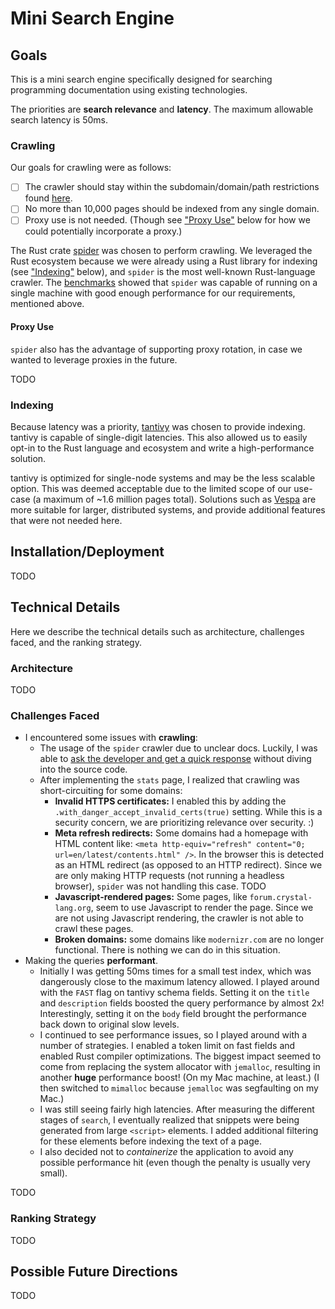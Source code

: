 # Mini Search Engine

## Goals

This is a mini search engine specifically designed for searching programming
documentation using existing technologies.

The priorities are **search relevance** and **latency**. The maximum allowable
search latency is 50ms.

### Crawling

Our goals for crawling were as follows:

- [ ] The crawler should stay within the subdomain/domain/path restrictions
      found [here](./domains).
- [ ] No more than 10,000 pages should be indexed from any single domain.
- [ ] Proxy use is not needed. (Though see ["Proxy Use"](#proxy-use) below for
      how we could potentially incorporate a proxy.)

The Rust crate [spider](https://github.com/spider-rs/spider) was chosen to
perform crawling. We leveraged the Rust ecosystem because we were already using
a Rust library for indexing (see ["Indexing"](#indexing) below), and `spider` is
the most well-known Rust-language crawler. The
[benchmarks](https://github.com/spider-rs/spider/blob/main/benches/BENCHMARKS.md)
showed that `spider` was capable of running on a single machine with good
enough performance for our requirements, mentioned above.

#### Proxy Use

`spider` also has the advantage of supporting proxy rotation, in case we wanted
to leverage proxies in the future.

TODO

### Indexing

Because latency was a priority,
[tantivy](https://github.com/quickwit-oss/tantivy) was chosen to provide
indexing. tantivy is capable of single-digit latencies. This also allowed us to
easily opt-in to the Rust language and ecosystem and write a high-performance
solution.

tantivy is optimized for single-node systems and may be the less scalable
option. This was deemed acceptable due to the limited scope of our use-case (a
maximum of ~1.6 million pages total). Solutions such as
[Vespa](https://github.com/vespa-engine/vespa) are more suitable for larger,
distributed systems, and provide additional features that were not needed here.

## Installation/Deployment

TODO

## Technical Details

Here we describe the technical details such as architecture, challenges faced,
and the ranking strategy.

### Architecture

TODO

### Challenges Faced

- I encountered some issues with **crawling**:
  - The usage of the `spider` crawler due to unclear docs. Luckily, I was able
  to [ask the developer and get a quick
  response](https://github.com/spider-rs/spider/issues/253) without diving into
  the source code.
  - After implementing the `stats` page, I realized that crawling was
    short-circuiting for some domains:
    - **Invalid HTTPS certificates:** I enabled this by adding the
      `.with_danger_accept_invalid_certs(true)` setting. While this is a
      security concern, we are prioritizing relevance over security. :)
    - **Meta refresh redirects:** Some domains had a homepage with HTML content
      like: `<meta http-equiv="refresh" content="0; url=en/latest/contents.html"
      />`. In the browser this is detected as an HTML redirect (as opposed to an
      HTTP redirect). Since we are only making HTTP requests (not running a
      headless browser), `spider` was not handling this case. TODO
    - **Javascript-rendered pages:** Some pages, like `forum.crystal-lang.org`,
      seem to use Javascript to render the page. Since we are not using
      Javascript rendering, the crawler is not able to crawl these pages.
    - **Broken domains:** some domains like `modernizr.com` are no longer
      functional. There is nothing we can do in this situation.
- Making the queries **performant**.
  - Initially I was getting 50ms times for a small test index, which was
    dangerously close to the maximum latency allowed. I played around with the
    `FAST` flag on tantivy schema fields. Setting it on the `title` and
    `description` fields boosted the query performance by almost 2x!
    Interestingly, setting it on the `body` field brought the performance back
    down to original slow levels.
  - I continued to see performance issues, so I played around with a number of
    strategies. I enabled a token limit on fast fields and enabled Rust compiler
    optimizations. The biggest impact seemed to come from replacing the system
    allocator with `jemalloc`, resulting in another **huge** performance boost!
    (On my Mac machine, at least.) (I then switched to `mimalloc` because
    `jemalloc` was segfaulting on my Mac.)
  - I was still seeing fairly high latencies. After measuring the different
    stages of `search`, I eventually realized that snippets were being generated
    from large `<script>` elements. I added additional filtering for these
    elements before indexing the text of a page.
  - I also decided not to *containerize* the application to avoid any possible
    performance hit (even though the penalty is usually very small).

TODO

### Ranking Strategy

TODO

## Possible Future Directions

TODO
